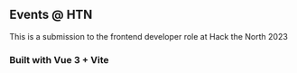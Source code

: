 ## Events @ HTN
This is a submission to the frontend developer role at Hack the North 2023

### Built with Vue 3 + Vite
